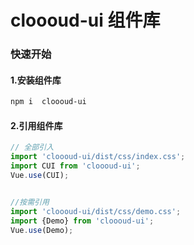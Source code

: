 # cloooud-ui 组件库

### 快速开始

#### 1.安装组件库

```bash
npm i  cloooud-ui
```

#### 2.引用组件库

```javascript
// 全部引入
import 'cloooud-ui/dist/css/index.css';
import CUI from 'cloooud-ui';
Vue.use(CUI);


//按需引用
import 'cloooud-ui/dist/css/demo.css';
import {Demo} from 'cloooud-ui';
Vue.use(Demo);
```


